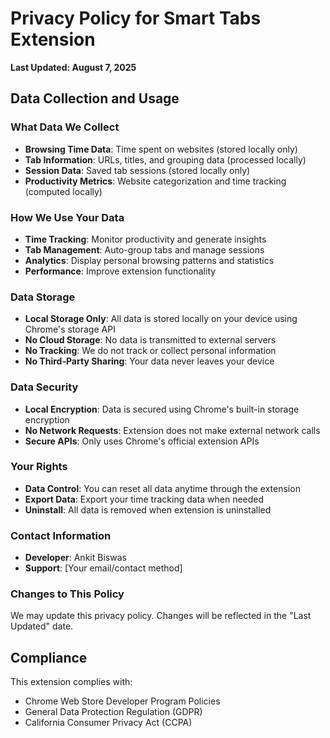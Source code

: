 # Privacy Policy for Smart Tabs Extension

**Last Updated: August 7, 2025**

## Data Collection and Usage

### What Data We Collect
- **Browsing Time Data**: Time spent on websites (stored locally only)
- **Tab Information**: URLs, titles, and grouping data (processed locally)
- **Session Data**: Saved tab sessions (stored locally only)
- **Productivity Metrics**: Website categorization and time tracking (computed locally)

### How We Use Your Data
- **Time Tracking**: Monitor productivity and generate insights
- **Tab Management**: Auto-group tabs and manage sessions
- **Analytics**: Display personal browsing patterns and statistics
- **Performance**: Improve extension functionality

### Data Storage
- **Local Storage Only**: All data is stored locally on your device using Chrome's storage API
- **No Cloud Storage**: No data is transmitted to external servers
- **No Tracking**: We do not track or collect personal information
- **No Third-Party Sharing**: Your data never leaves your device

### Data Security
- **Local Encryption**: Data is secured using Chrome's built-in storage encryption
- **No Network Requests**: Extension does not make external network calls
- **Secure APIs**: Only uses Chrome's official extension APIs

### Your Rights
- **Data Control**: You can reset all data anytime through the extension
- **Export Data**: Export your time tracking data when needed
- **Uninstall**: All data is removed when extension is uninstalled

### Contact Information
- **Developer**: Ankit Biswas
- **Support**: [Your email/contact method]

### Changes to This Policy
We may update this privacy policy. Changes will be reflected in the "Last Updated" date.

## Compliance
This extension complies with:
- Chrome Web Store Developer Program Policies
- General Data Protection Regulation (GDPR)
- California Consumer Privacy Act (CCPA)
